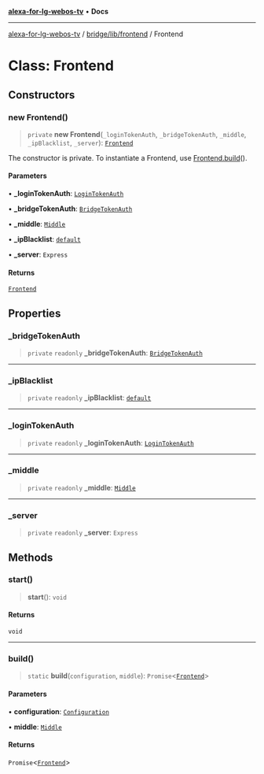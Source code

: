 [**alexa-for-lg-webos-tv**](../../../../README.md) • **Docs**

***

[alexa-for-lg-webos-tv](../../../../modules.md) / [bridge/lib/frontend](../README.md) / Frontend

# Class: Frontend

## Constructors

### new Frontend()

> `private` **new Frontend**(`_loginTokenAuth`, `_bridgeTokenAuth`, `_middle`, `_ipBlacklist`, `_server`): [`Frontend`](Frontend.md)

The constructor is private. To instantiate a Frontend, use [Frontend.build](Frontend.md#build)().

#### Parameters

• **\_loginTokenAuth**: [`LoginTokenAuth`](../login-token-auth/classes/LoginTokenAuth.md)

• **\_bridgeTokenAuth**: [`BridgeTokenAuth`](../bridge-token-auth/classes/BridgeTokenAuth.md)

• **\_middle**: [`Middle`](../../middle/classes/Middle.md)

• **\_ipBlacklist**: [`default`](../../../types/@outofsync/express-ip-blacklist/classes/default.md)

• **\_server**: `Express`

#### Returns

[`Frontend`](Frontend.md)

## Properties

### \_bridgeTokenAuth

> `private` `readonly` **\_bridgeTokenAuth**: [`BridgeTokenAuth`](../bridge-token-auth/classes/BridgeTokenAuth.md)

***

### \_ipBlacklist

> `private` `readonly` **\_ipBlacklist**: [`default`](../../../types/@outofsync/express-ip-blacklist/classes/default.md)

***

### \_loginTokenAuth

> `private` `readonly` **\_loginTokenAuth**: [`LoginTokenAuth`](../login-token-auth/classes/LoginTokenAuth.md)

***

### \_middle

> `private` `readonly` **\_middle**: [`Middle`](../../middle/classes/Middle.md)

***

### \_server

> `private` `readonly` **\_server**: `Express`

## Methods

### start()

> **start**(): `void`

#### Returns

`void`

***

### build()

> `static` **build**(`configuration`, `middle`): `Promise`\<[`Frontend`](Frontend.md)\>

#### Parameters

• **configuration**: [`Configuration`](../../configuration/classes/Configuration.md)

• **middle**: [`Middle`](../../middle/classes/Middle.md)

#### Returns

`Promise`\<[`Frontend`](Frontend.md)\>
